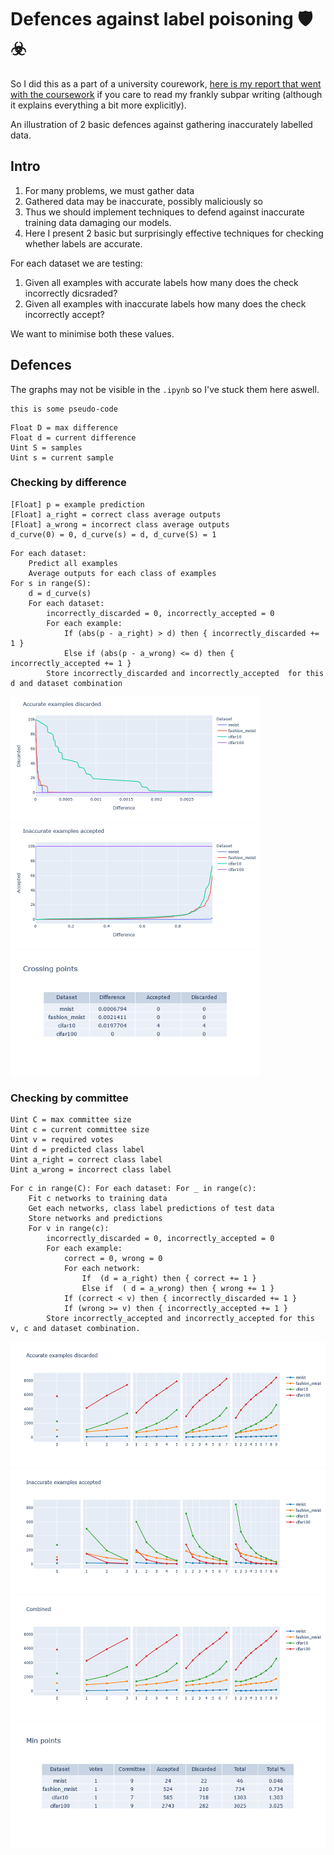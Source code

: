 # Defences against label poisoning 🛡️☣️

So I did this as a part of a university courework, [here is my report that went with the coursework](https://docs.google.com/document/d/1xGeCsTluex3-LeXJUQFmcZaMPhFfNahzu_bGJQOA2bs/edit?usp=sharing) if you care to read my frankly subpar writing (although it explains everything a bit more explicitly).

An illustration of 2 basic defences against gathering inaccurately labelled data.

## Intro

1. For many problems, we must gather data
2. Gathered data may be inaccurate, possibly maliciously so
3. Thus we should implement techniques to defend against inaccurate training data damaging our models.
4. Here I present 2 basic but surprisingly effective techniques for checking whether labels are accurate.



For each dataset we are testing: 
1. Given all examples with accurate labels how many does the check incorrectly dicsraded?
2. Given all examples with inaccurate labels how many does the check incorrectly accept?

We want to minimise both these values.

## Defences

The graphs may not be visible in the `.ipynb` so I've stuck them here aswell.

```
this is some pseudo-code
```
```
Float D = max difference 
Float d = current difference
Uint S = samples
Uint s = current sample
```
### Checking by difference
```
[Float] p = example prediction
[Float] a_right = correct class average outputs
[Float] a_wrong = incorrect class average outputs
d_curve(0) = 0, d_curve(s) = d, d_curve(S) = 1
```
```
For each dataset:
    Predict all examples
    Average outputs for each class of examples
For s in range(S):
    d = d_curve(s)
    For each dataset:
        incorrectly_discarded = 0, incorrectly_accepted = 0
        For each example:
            If (abs(p - a_right) > d) then { incorrectly_discarded += 1 }
            Else if (abs(p - a_wrong) <= d) then { incorrectly_accepted += 1 }
        Store incorrectly_discarded and incorrectly_accepted  for this d and dataset combination

```

<img height="200" src="https://github.com/JonathanWoollett-Light/defences-against-label-poisoning/blob/main/results/checking-by-difference/accurate-examples-discarded.png">
<img height="200" src="https://github.com/JonathanWoollett-Light/defences-against-label-poisoning/blob/main/results/checking-by-difference/inaccurate-examples-accepted.png">
<img height="200" src="https://github.com/JonathanWoollett-Light/defences-against-label-poisoning/blob/main/results/checking-by-difference/crossing-points.png">

### Checking by committee
```
Uint C = max committee size
Uint c = current committee size
Uint v = required votes
Uint d = predicted class label
Uint a_right = correct class label
Uint a_wrong = incorrect class label
```
```
For c in range(C): For each dataset: For _ in range(c):
    Fit c networks to training data
    Get each networks, class label predictions of test data
    Store networks and predictions
    For v in range(c):
        incorrectly_discarded = 0, incorrectly_accepted = 0
        For each example:
            correct = 0, wrong = 0
            For each network:
                If  (d = a_right) then { correct += 1 }
                Else if  ( d = a_wrong) then { wrong += 1 }
            If (correct < v) then { incorrectly_discarded += 1 }
            If (wrong >= v) then { incorrectly_accepted += 1 }
        Store incorrectly_accepted and incorrectly_accepted for this v, c and dataset combination.

```

<img height="200" src="https://github.com/JonathanWoollett-Light/defences-against-label-poisoning/blob/main/results/checking-by-committee/accurate-examples-discarded.png">
<img height="200" src="https://github.com/JonathanWoollett-Light/defences-against-label-poisoning/blob/main/results/checking-by-committee/inaccurate-examples-accepted.png">
<img height="200" src="https://github.com/JonathanWoollett-Light/defences-against-label-poisoning/blob/main/results/checking-by-committee/combined.png">
<img height="200" src="https://github.com/JonathanWoollett-Light/defences-against-label-poisoning/blob/main/results/checking-by-committee/min-points.png">
